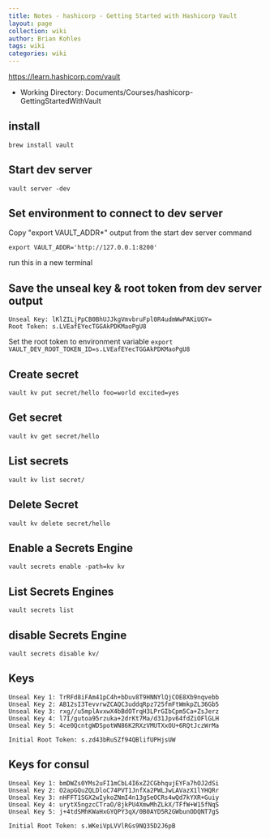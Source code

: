 ```yaml
---
title: Notes - hashicorp - Getting Started with Hashicorp Vault
layout: page
collection: wiki
author: Brian Kohles
tags: wiki 
categories: wiki
---
```


https://learn.hashicorp.com/vault

- Working Directory: Documents/Courses/hashicorp-GettingStartedWithVault

## install
`brew install vault`

## Start dev server
`vault server -dev`

## Set environment to connect to dev server
Copy "export VAULT_ADDR*" output from the start dev server command

`export VAULT_ADDR='http://127.0.0.1:8200'`

run this in a new terminal


## Save the unseal key & root token from dev server output
```
Unseal Key: lKlZILjPpCB0BhUJJkgVmvbruFpl0R4udmWwPAKiUGY=
Root Token: s.LVEafEYecTGGAkPDKMaoPgU8
```

Set the root token to environment variable
`export VAULT_DEV_ROOT_TOKEN_ID=s.LVEafEYecTGGAkPDKMaoPgU8`


## Create secret
`vault kv put secret/hello foo=world excited=yes`

## Get secret
`vault kv get secret/hello`

## List secrets
`vault kv list secret/`

## Delete Secret
`vault kv delete secret/hello`

## Enable a Secrets Engine
`vault secrets enable -path=kv kv`

## List Secrets Engines
`vault secrets list`

## disable Secrets Engine
`vault secrets disable kv/`


## Keys
```
Unseal Key 1: TrRFd8iFAm41pC4h+bDuv8T9HNNYlQjCOE8Xb9nqvebb
Unseal Key 2: AB12sI3TevvrwZCAQC3uddqRpz725fmFtWmkpZL36Gb5
Unseal Key 3: rxg//u5mplAvxwX4bBdOTrqH3LPrGIbCpm5Ca+ZsJerz
Unseal Key 4: l7I/gutoa95rzuka+2drKt7Ma/d31Jpv64fdZiOFlGLH
Unseal Key 5: 4ce0QcntgWDSpotWN86K2RXzVMUTXxOU+6RQtJczWrMa

Initial Root Token: s.zd43bRuSZf94QBlifUPHjsUW
```

## Keys for consul
```
Unseal Key 1: bmDWZs0YMs2uFI1mCbL4I6xZ2CGbhqujEYFa7hOJ2dSi
Unseal Key 2: O2apGQuZQLDloC74PVT1JnfXa2PWLJwLAVazX1lYHQRr
Unseal Key 3: nHFFT1SGX2wIykoZNmI4n13gSeOCRs4wQd7kYXR+Guiy
Unseal Key 4: urytX5ngzcCTraO/8jkPU4XmwMhZLkX/TFfW+W15fNqS
Unseal Key 5: j+4tdSMhKWaHxGYQPY3qX/0B0AYD5R2GWbunODQNT7gS

Initial Root Token: s.WKeiVpLVVlRGs9NQ35D2J6pB

```
